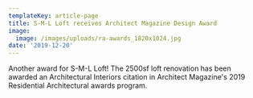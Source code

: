 ```yaml
---
templateKey: article-page
title: S-M-L Loft receives Architect Magazine Design Award
image:
  image: /images/uploads/ra-awards_1820x1024.jpg
date: '2019-12-20'
---
```

Another award for S-M-L Loft! The 2500sf loft renovation has been awarded an Architectural Interiors citation in Architect Magazine's 2019 Residential Architectural awards program.
